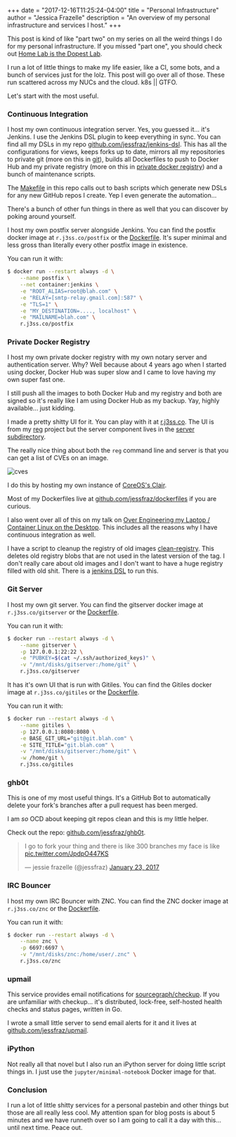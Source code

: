 +++
date = "2017-12-16T11:25:24-04:00"
title = "Personal Infrastructure"
author = "Jessica Frazelle"
description = "An overview of my personal infrastructure and services I host."
+++

This post is kind of like "part two" on my series on all the weird things I do
for my personal infrastructure. If you missed "part one", you should check out
[Home Lab is the Dopest Lab](https://blog.jessfraz.com/post/home-lab-is-the-dopest-lab/).

I run a lot of little things to make my life easier, like a CI, some bots, and
a bunch of services just for the lolz. This post will go over all of those. These
run scattered across my NUCs and the cloud. k8s || GTFO.

Let's start with the most useful.

### Continuous Integration

I host my own continuous integration server. Yes, you guessed it... it's Jenkins.
I use the Jenkins DSL plugin to keep everything in sync. You can find all my
DSLs in my repo [github.com/jessfraz/jenkins-dsl](https://github.com/jessfraz/jenkins-dsl).
This has all the configurations for views, keeps forks up to date, mirrors all my
repositories to private git (more on this in [git](#git-server)),
builds all Dockerfiles to push to Docker Hub and my private registry (more on
this in [private docker registry](#private-docker-registry)) and a bunch of
maintenance scripts.

The [Makefile](https://github.com/jessfraz/jenkins-dsl/blob/master/Makefile) in
this repo calls out to bash scripts which generate new DSLs for any new GitHub
repos I create. Yep I even generate the automation...

There's a bunch of other fun things in there as well that you can discover by
poking around yourself.

I host my own postfix server alongside Jenkins. You
can find the postfix docker image at `r.j3ss.co/postfix` or the [Dockerfile](https://github.com/jessfraz/dockerfiles/tree/master/postfix). It's super minimal and less gross than literally every
other postfix image in existence.

You can run it with:

```bash
$ docker run --restart always -d \
    --name postfix \
    --net container:jenkins \
    -e "ROOT_ALIAS=root@blah.com" \
    -e "RELAY=[smtp-relay.gmail.com]:587" \
    -e "TLS=1" \
    -e "MY_DESTINATION=...., localhost" \
    -e "MAILNAME=blah.com" \
    r.j3ss.co/postfix
```

### Private Docker Registry

I host my own private docker registry with my own notary server and authentication
server. Why? Well because about 4 years ago when I started using docker, Docker
Hub was super slow and I came to love having my own super fast one.

I still push all the images to both Docker Hub and my registry and both are
signed so it's really like I am using Docker Hub as my backup. Yay, highly
available... just kidding.

I made a pretty shitty UI for it. You can play with it at [r.j3ss.co](https://r.j3ss.co/).
The UI is from my [reg](https://github.com/jessfraz/reg) project but the
server component lives in the [server subdirectory](https://github.com/jessfraz/reg/tree/master/server).

The really nice thing about both the `reg` command line and server is that you
can get a list of CVEs on an image.

![cves](/img/cves.png)

I do this by hosting my own instance of [CoreOS's Clair](https://github.com/coreos/clair).

Most of my Dockerfiles live at
[github.com/jessfraz/dockerfiles](https://github.com/jessfraz/dockerfiles) if
you are curious.

I also went over all of this on my talk on [Over Engineering my
Laptop / Container Linux on the Desktop](https://docs.google.com/presentation/d/17Hml1iFqdXElxOcrh9caQSC5px5mDgaS015Vhaz42ZY/edit?usp=sharing). This includes all the reasons why I have continuous integration as well.

I have a script to cleanup the registry of old images [clean-registry](https://github.com/jessfraz/dotfiles/blob/master/bin/clean-registry). This deletes old registry blobs that are not used
in the latest version of the tag. I don't really care about old images and
I don't want to have a huge registry filled with old shit. There is a [jenkins
DSL](https://github.com/jessfraz/jenkins-dsl/blob/master/projects/maintenance/garbage_collect_registry.groovy) to run this.

### Git Server

I host my own git server. You
can find the gitserver docker image at `r.j3ss.co/gitserver` or the [Dockerfile](https://github.com/jessfraz/dockerfiles/tree/master/gitserver).

You can run it with:

```bash
$ docker run --restart always -d \
    --name gitserver \
    -p 127.0.0.1:22:22 \
    -e "PUBKEY=$(cat ~/.ssh/authorized_keys)" \
    -v "/mnt/disks/gitserver:/home/git" \
    r.j3ss.co/gitserver
```

It has it's own UI that is run with Gitiles. You
can find the Gitiles docker image at `r.j3ss.co/gitiles` or the [Dockerfile](https://github.com/jessfraz/dockerfiles/tree/master/gitiles).

You can run it with:

```bash
$ docker run --restart always -d \
    --name gitiles \
    -p 127.0.0.1:8080:8080 \
    -e BASE_GIT_URL="git@git.blah.com" \
    -e SITE_TITLE="git.blah.com" \
    -v "/mnt/disks/gitserver:/home/git" \
    -w /home/git \
    r.j3ss.co/gitiles
```

### ghb0t

This is one of my most useful things. It's a GitHub Bot to automatically delete
your fork's branches after a pull request has been merged.

I am _so_ OCD about keeping git repos clean and this is my little helper.

Check out the repo: [github.com/jessfraz/ghb0t](https://github.com/jessfraz/ghb0t).

<blockquote class="twitter-tweet" data-lang="en"><p lang="en" dir="ltr">I go to fork your thing and there is like 300 branches my face is like <a href="https://t.co/JpdpO447KS">pic.twitter.com/JpdpO447KS</a></p>&mdash; jessie frazelle (@jessfraz) <a href="https://twitter.com/jessfraz/status/823425160787021825?ref_src=twsrc%5Etfw">January 23, 2017</a></blockquote>
<script async src="https://platform.twitter.com/widgets.js" charset="utf-8"></script>

### IRC Bouncer

I host my own IRC Bouncer with ZNC.
You can find the ZNC docker image at `r.j3ss.co/znc` or the [Dockerfile](https://github.com/jessfraz/dockerfiles/tree/master/znc).

You can run it with:

```bash
$ docker run --restart always -d \
    --name znc \
    -p 6697:6697 \
    -v "/mnt/disks/znc:/home/user/.znc" \
    r.j3ss.co/znc
```

### upmail

This service provides email notifications for [sourcegraph/checkup](https://github.com/sourcegraph/checkup).
If you are unfamiliar with checkup... it's distributed, lock-free, self-hosted
health checks and status pages, written in Go.

I wrote a small little server to send email alerts for it and it lives
at [github.com/jessfraz/upmail](https://github.com/jessfraz/upmail).

### iPython

Not really all that novel but I also run an iPython server for doing little
script things in. I just use the `jupyter/minimal-notebook` Docker image for that.

### Conclusion

I run a lot of little shitty services for a personal pastebin and other things
but those are all really less cool. My attention span for blog posts is about
5 minutes and we have runneth over so I am going to call it a day with
this... until next time. Peace out.
